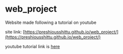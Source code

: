# web_project
Website made following a tutorial on youtube

site link: [https://preshiousshittu.github.io/web_project/](https://preshiousshittu.github.io/web_project/)

youtube tutorial link is [here](https://www.youtube.com/watch?v=xV7S8BhIeBo&t=4015s)

